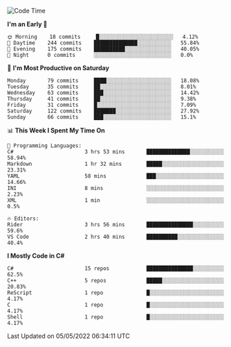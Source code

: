 <!--START_SECTION:waka-->
![Code Time](http://img.shields.io/badge/Code%20Time-776%20hrs%2036%20mins-blue)

**I'm an Early 🐤** 

```text
🌞 Morning    18 commits     █░░░░░░░░░░░░░░░░░░░░░░░░   4.12% 
🌆 Daytime    244 commits    ██████████████░░░░░░░░░░░   55.84% 
🌃 Evening    175 commits    ██████████░░░░░░░░░░░░░░░   40.05% 
🌙 Night      0 commits      ░░░░░░░░░░░░░░░░░░░░░░░░░   0.0%

```
📅 **I'm Most Productive on Saturday** 

```text
Monday       79 commits     ████░░░░░░░░░░░░░░░░░░░░░   18.08% 
Tuesday      35 commits     ██░░░░░░░░░░░░░░░░░░░░░░░   8.01% 
Wednesday    63 commits     ███░░░░░░░░░░░░░░░░░░░░░░   14.42% 
Thursday     41 commits     ██░░░░░░░░░░░░░░░░░░░░░░░   9.38% 
Friday       31 commits     █░░░░░░░░░░░░░░░░░░░░░░░░   7.09% 
Saturday     122 commits    ███████░░░░░░░░░░░░░░░░░░   27.92% 
Sunday       66 commits     ███░░░░░░░░░░░░░░░░░░░░░░   15.1%

```


📊 **This Week I Spent My Time On** 

```text
💬 Programming Languages: 
C#                       3 hrs 53 mins       ██████████████░░░░░░░░░░░   58.94% 
Markdown                 1 hr 32 mins        █████░░░░░░░░░░░░░░░░░░░░   23.31% 
YAML                     58 mins             ███░░░░░░░░░░░░░░░░░░░░░░   14.66% 
INI                      8 mins              ░░░░░░░░░░░░░░░░░░░░░░░░░   2.23% 
XML                      1 min               ░░░░░░░░░░░░░░░░░░░░░░░░░   0.5%

🔥 Editors: 
Rider                    3 hrs 56 mins       ███████████████░░░░░░░░░░   59.6% 
VS Code                  2 hrs 40 mins       ██████████░░░░░░░░░░░░░░░   40.4%

```

**I Mostly Code in C#** 

```text
C#                       15 repos            ███████████████░░░░░░░░░░   62.5% 
C++                      5 repos             █████░░░░░░░░░░░░░░░░░░░░   20.83% 
ReScript                 1 repo              █░░░░░░░░░░░░░░░░░░░░░░░░   4.17% 
C                        1 repo              █░░░░░░░░░░░░░░░░░░░░░░░░   4.17% 
Shell                    1 repo              █░░░░░░░░░░░░░░░░░░░░░░░░   4.17%

```



 Last Updated on 05/05/2022 06:34:11 UTC
<!--END_SECTION:waka-->
